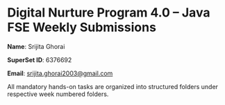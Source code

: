 # Digital Nurture Program 4.0 – Java FSE Weekly Submissions 

**Name**: Srijita Ghorai 

**SuperSet ID**: 6376692

**Email**: srijita.ghorai2003@gmail.com



All mandatory hands-on tasks are organized into structured folders under respective week numbered folders.


